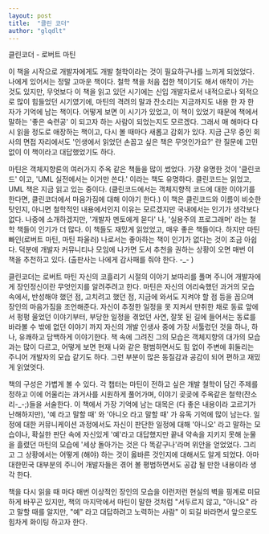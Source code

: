 ```yaml
---
layout: post
title:  "클린 코더"
author: "glqdlt"
---
```




클린코더 - 로버트 마틴

이  책을 시작으로 개발자에게도 개발 철학이라는 것이 필요하구나를 느끼게 되었었다. 나에게 있어서는 정말 고마운 책이다. 
철학 책을 처음 접한 책이기도 해서 애착이 가는 것도 있지만,  무엇보다 이 책을 읽고 있던 시기에는 신입 개발자로서 내적으로나 외적으로 많이 힘들었던 시기였기에, 마틴의 격려의 말과 잔소리는 지금까지도 내용 한 자 한 자가 기억에 남는 책이다. 
어떻게 보면 이 시기가 있었고, 이 책이 있었기 때문에 책에서 말하는 '좋은 숙련공' 이 되고자 하는 사람이 되었는지도 모르겠다.
그래서 매 해마다 다시 읽을 정도로 애장하는 책이고, 다시 볼 때마다 새롭고 감회가 있다.
지금 근무 중인 회사의 면접 자리에서도 '인생에서 읽었던 손꼽고 싶은 책은 무엇인가요?' 란 질문에 고민 없이 이 책이라고 대답했었기도 하다.

마틴은 객체지향론의 여러가지 주옥 같은 책들을 많이 썼었다. 가장 유명한 것이 '클린코드' 이고, 'UML 실전에서는 이거만 쓴다.' 이라는 책도 유명하다. 클린코드는 읽었고, UML 책은 지금 읽고 있는 중이다.
(클린코드에서는 객체지향적 코드에 대한 이야기를 한다면, 클린코더에서 마음가짐에 대해 이야기 한다.)
이 책은 클린코드와 이름이 비슷한 탓인지, 아니면 철학적인 내용에서인지 이유는 모르겠지만 국내에서는 인기가 생각보다 없다. 
나중에 소개하겠지만, '개발자 멘토에게 묻다' 나, '실용주의 프로그래머' 라는 철학 책들이 인기가 더 많다. 이 책들도 재밌게 읽었었고, 매우 좋은 책들이다. 
하지만 마틴 빠인(로버트 마틴, 마틴 파울러) 나로서는 좋아하는 책이 인기가 없다는 것이 조금 아쉽다.
덕분에 개발자 커뮤니티나 모임에 나가면 도서 추천을 권하는 상황이 오면 매번 이 책을 추천하고 있다. (출판사는 나에게 감사패를 줘야 한다. -_- )


클린코더는 로버트 마틴 자신의 코흘리기 시절의 이야기 보따리를 풀며 주니어 개발자에게 장인정신이란 무엇인지를 알려주려고 한다. 
마틴은 자신의 어리숙했던 과거의 모습 속에서, 반성해야 했던 점, 고치려고 했던 점, 지금에 와서도 지켜야 할 점 등을 꼽으며 장인의 마음가짐을 조언해준다.
자신이 추정한 일정을 못 지켜서 만취한 채로 동료 앞에서 펑펑 울었던 이야기부터, 부당한 일정을 겪었던 사연, 잘못 된 길에 들어서는 동료를 바라볼 수 밖에 없던 이야기 까지 자신의 개발 인생사 중에 가장 서툴렀던 것을 하나, 하나, 유쾌하고 담백하게 이야기한다.
책 속에 그려진 그의 모습은 객체지향의 대가의 모습과는 많이 다르고, 어떻게 보면 현재 나와 같은 평범하면서도 힘 없이 주변에 휘둘리는 주니어 개발자의 모습 같기도 하다.
그런 부분이 많은 동질감과 공감이 되어 편하고 재밌게 읽었엇다. 


책의 구성은 가볍게 볼 수 있다. 각 챕터는 마틴이 전하고 싶은 개발 철학이 담긴 주제를 정하고 이에 어울리는 과거사를 시원하게 풀어가며, 이야기 곶곶에 주옥같은 철학(잔소리-_-;)들을 서술한다.
이  책에서 가장 기억에 남는 대목은 (다 좋은 내용이라 고르기가 난해하지만), '예 라고 말할 때' 와 '아니오 라고 말할 때' 가 유독 기억에 많이 남는다.
일정에 대한 커뮤니케이션 과정에서도 자신이 판단한 일정에 대해 '아니오' 라고 말하는 모습이나, 확실한 판단 속에 자신있게 '예'라고 대답했지만 끝내 약속을 지키지 못해 눈물을 흘렸던 마틴의 모습에
'세상 돌아가는 것은 다 똑같구나'라며 위안을 얻었었다. 그리고 그 상황에서는 어떻게 (해야) 하는 것이 옳바른 것인지에 대해서도 알게 되었다.
아마 대한민국 대부분의 주니어 개발자들은 겪어 볼 평범하면서도 공감 될 만한 내용이라 생각 한다.

책을 다시 읽을 때 마다 매번 이상적인 장인의 모습을 이런저런 현실의 벽을 핑계로 미묘하게 바꾸곤 있지만, 
책의 마지막에서 마틴이 말한 것처럼  "서두르지 않고, "아니요" 라고 말할 때를 알지만, "예" 라고 대답하려고 노력하는 사람" 이 되길 바라면서
앞으로도 힘차게 화이팅 하고자 한다.


